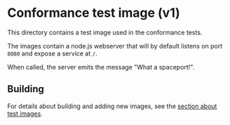 # Conformance test image (v1)

This directory contains a test image used in the conformance tests.

The images contain a node.js webserver that will by default listens on port
`8080` and expose a service at `/`.

When called, the server emits the message "What a spaceport!".

## Building

For details about building and adding new images, see the [section about test
images](/test/README.md#test-images).


